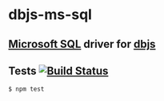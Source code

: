 # dbjs-ms-sql
##  [Microsoft  SQL](https://www.microsoft.com/en-us/cloud-platform/sql-server) driver for [dbjs](https://github.com/medikoo/dbjs#dbjs)

## Tests [![Build Status](https://travis-ci.org/medikoo/dbjs-ms-sql.svg)](https://travis-ci.org/medikoo/dbjs-ms-sql)

	$ npm test
